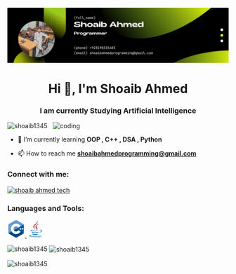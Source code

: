 ![logo](https://github.com/Shoaib1345/Shoaib1345/blob/main/Black%20Yellow%20Modern%20Programmer%20LinkedIn%20Banner.png)
 <h1 align="center">Hi 👋, I'm Shoaib Ahmed</h1>
<h3 align="center">I am currently Studying Artificial Intelligence</h3>

<img  align="right" alt="coding" width="400" src="https://user-images.githubusercontent.com/55389276/140866485-8fb1c876-9a8f-4d6a-98dc-08c4981eaf70.gif">

<p align="left"> <img src="https://komarev.com/ghpvc/?username=shoaib1345&label=Profile%20views&color=0e75b6&style=flat" alt="shoaib1345" /> </p>

- 🌱 I’m currently learning **OOP , C++ , DSA , Python**

- 📫 How to reach me **shoaibahmedprogramming@gmail.com**

<h3 align="left">Connect with me:</h3>
<p align="left">
<a href="https://linkedin.com/in/shoaib ahmed tech" target="blank"><img align="center" src="https://raw.githubusercontent.com/rahuldkjain/github-profile-readme-generator/master/src/images/icons/Social/linked-in-alt.svg" alt="shoaib ahmed tech" height="30" width="40" /></a>
</p>

<h3 align="left">Languages and Tools:</h3>
<p align="left"> <a href="https://www.w3schools.com/cpp/" target="_blank" rel="noreferrer"> <img src="https://raw.githubusercontent.com/devicons/devicon/master/icons/cplusplus/cplusplus-original.svg" alt="cplusplus" width="40" height="40"/> </a> <a href="https://www.java.com" target="_blank" rel="noreferrer"> <img src="https://raw.githubusercontent.com/devicons/devicon/master/icons/java/java-original.svg" alt="java" width="40" height="40"/> </a> </p>

<p><img align="left" src="https://github-readme-stats.vercel.app/api/top-langs?username=shoaib1345&show_icons=true&locale=en&layout=compact" alt="shoaib1345" /></p>

<p>&nbsp;<img align="center" src="https://github-readme-stats.vercel.app/api?username=shoaib1345&show_icons=true&locale=en" alt="shoaib1345" /></p>

<p><img align="center" src="https://github-readme-streak-stats.herokuapp.com/?user=shoaib1345&" alt="shoaib1345" /></p>
